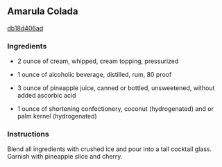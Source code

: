 ## Amarula Colada

[db18d406ad](http://www.food.com/recipe/amarula-colada-220197)

### Ingredients

 - 2 ounce of cream, whipped, cream topping, pressurized

 - 1 ounce of alcoholic beverage, distilled, rum, 80 proof

 - 3 ounce of pineapple juice, canned or bottled, unsweetened, without added ascorbic acid

 - 1 ounce of shortening confectionery, coconut (hydrogenated) and or palm kernel (hydrogenated)

### Instructions

Blend all ingredients with crushed ice and pour into a tall cocktail glass. Garnish with pineapple slice and cherry.